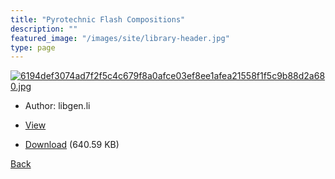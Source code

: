```yaml
---
title: "Pyrotechnic Flash Compositions"
description: ""
featured_image: "/images/site/library-header.jpg"
type: page
---
```


<a href="https://drive.google.com/uc?export=view&id=1a1VoOgH2B1kMmDFhl6H-7b2V_B9mjCrU" target="_blank">![6194def3074ad7f2f5c4c679f8a0afce03ef8ee1afea21558f1f5c9b88d2a680.jpg](https://drive.google.com/uc?export=view&id=1LA5PsnI8v6ihN3tFadOA-oDy2CeibQq0)</a>
* Author: libgen.li
* <a href="https://drive.google.com/uc?export=view&id=1a1VoOgH2B1kMmDFhl6H-7b2V_B9mjCrU" target="_blank">View</a>

* [Download](https://drive.google.com/uc?export=download&id=1a1VoOgH2B1kMmDFhl6H-7b2V_B9mjCrU) (640.59 KB)

[Back](/library/)
